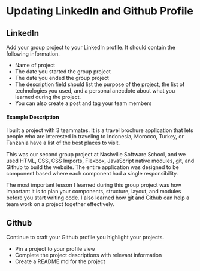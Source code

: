 # Updating LinkedIn and Github Profile

## LinkedIn
Add your group project to your LinkedIn profile. It should contain the following information.

* Name of project
* The date you started the group project
* The date you ended the group project
* The description field should list the purpose of the project, the list of technologies you used, and a personal anecdote about what you learned during the project.
* You can also create a post and tag your team members

#### Example Description

I built a project with 3 teammates. It is a travel brochure application that lets people who are interested in traveling to Indonesia, Morocco, Turkey, or Tanzania have a list of the best places to visit.

This was our second group project at Nashville Software School, and we used HTML, CSS, CSS Imports, Flexbox, JavaScript native modules, git, and Github to build the website. The entire application was designed to be component based where each component had a single responsibility.

The most important lesson I learned during this group project was how important it is to plan your components, structure, layout, and modules before you start writing code. I also learned how git and Github can help a team work on a project together effectively.

## Github
Continue to craft your Github profile you highlight your projects. 

* Pin a project to your profile view
* Complete the project descriptions with relevant information
* Create a README.md for the project
